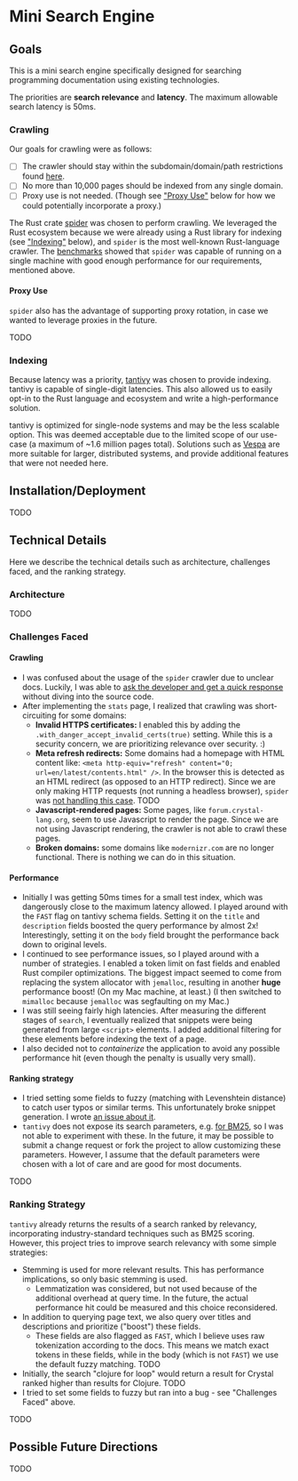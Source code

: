 # Mini Search Engine

## Goals

This is a mini search engine specifically designed for searching programming
documentation using existing technologies.

The priorities are **search relevance** and **latency**. The maximum allowable
search latency is 50ms.

### Crawling

Our goals for crawling were as follows:

- [ ] The crawler should stay within the subdomain/domain/path restrictions
      found [here](./domains).
- [ ] No more than 10,000 pages should be indexed from any single domain.
- [ ] Proxy use is not needed. (Though see ["Proxy Use"](#proxy-use) below for
      how we could potentially incorporate a proxy.)

The Rust crate [spider](https://github.com/spider-rs/spider) was chosen to
perform crawling. We leveraged the Rust ecosystem because we were already using
a Rust library for indexing (see ["Indexing"](#indexing) below), and `spider` is
the most well-known Rust-language crawler. The
[benchmarks](https://github.com/spider-rs/spider/blob/main/benches/BENCHMARKS.md)
showed that `spider` was capable of running on a single machine with good
enough performance for our requirements, mentioned above.

#### Proxy Use

`spider` also has the advantage of supporting proxy rotation, in case we wanted
to leverage proxies in the future.

TODO

### Indexing

Because latency was a priority,
[tantivy](https://github.com/quickwit-oss/tantivy) was chosen to provide
indexing. tantivy is capable of single-digit latencies. This also allowed us to
easily opt-in to the Rust language and ecosystem and write a high-performance
solution.

tantivy is optimized for single-node systems and may be the less scalable
option. This was deemed acceptable due to the limited scope of our use-case (a
maximum of ~1.6 million pages total). Solutions such as
[Vespa](https://github.com/vespa-engine/vespa) are more suitable for larger,
distributed systems, and provide additional features that were not needed here.

## Installation/Deployment

TODO

## Technical Details

Here we describe the technical details such as architecture, challenges faced,
and the ranking strategy.

### Architecture

TODO

### Challenges Faced

#### Crawling

- I was confused about the usage of the `spider` crawler due to unclear docs.
  Luckily, I was able to [ask the developer and get a quick
  response](https://github.com/spider-rs/spider/issues/253) without diving
  into the source code.
- After implementing the `stats` page, I realized that crawling was
  short-circuiting for some domains:
  - **Invalid HTTPS certificates:** I enabled this by adding the
    `.with_danger_accept_invalid_certs(true)` setting. While this is a
    security concern, we are prioritizing relevance over security. :)
  - **Meta refresh redirects:** Some domains had a homepage with HTML content
    like: `<meta http-equiv="refresh" content="0; url=en/latest/contents.html"
    />`. In the browser this is detected as an HTML redirect (as opposed to an
    HTTP redirect). Since we are only making HTTP requests (not running a
    headless browser), `spider` was [not handling this
    case](https://github.com/spider-rs/spider/issues/255). TODO
  - **Javascript-rendered pages:** Some pages, like `forum.crystal-lang.org`,
    seem to use Javascript to render the page. Since we are not using
    Javascript rendering, the crawler is not able to crawl these pages.
  - **Broken domains:** some domains like `modernizr.com` are no longer
    functional. There is nothing we can do in this situation.

#### Performance

- Initially I was getting 50ms times for a small test index, which was
  dangerously close to the maximum latency allowed. I played around with the
  `FAST` flag on tantivy schema fields. Setting it on the `title` and
  `description` fields boosted the query performance by almost 2x!
  Interestingly, setting it on the `body` field brought the performance back
  down to original levels.
- I continued to see performance issues, so I played around with a number of
  strategies. I enabled a token limit on fast fields and enabled Rust compiler
  optimizations. The biggest impact seemed to come from replacing the system
  allocator with `jemalloc`, resulting in another **huge** performance boost!
  (On my Mac machine, at least.) (I then switched to `mimalloc` because
  `jemalloc` was segfaulting on my Mac.)
- I was still seeing fairly high latencies. After measuring the different
  stages of `search`, I eventually realized that snippets were being generated
  from large `<script>` elements. I added additional filtering for these
  elements before indexing the text of a page.
- I also decided not to *containerize* the application to avoid any possible
  performance hit (even though the penalty is usually very small).

#### Ranking strategy

- I tried setting some fields to fuzzy (matching with Levenshtein distance) to
  catch user typos or similar terms. This unfortunately broke snippet
  generation. I wrote [an issue about
  it](https://github.com/quickwit-oss/tantivy/issues/2576).
- `tantivy` does not expose its search parameters, e.g. [for
  BM25](https://github.com/quickwit-oss/tantivy/issues/2195), so I was not able
  to experiment with these. In the future, it may be possible to submit a change
  request or fork the project to allow customizing these parameters. However, I
  assume that the default parameters were chosen with a lot of care and are good
  for most documents.

TODO

### Ranking Strategy

`tantivy` already returns the results of a search ranked by relevancy,
incorporating industry-standard techniques such as BM25 scoring. However, this
project tries to improve search relevancy with some simple strategies:

- Stemming is used for more relevant results. This has performance implications,
  so only basic stemming is used.
  - Lemmatization was considered, but not used because of the additional
    overhead at query time. In the future, the actual performance hit could be
    measured and this choice reconsidered.
- In addition to querying page text, we also query over titles and descriptions
  and prioritize ("boost") these fields.
  - These fields are also flagged as `FAST`, which I believe uses raw
    tokenization according to the docs. This means we match exact tokens in
    these fields, while in the body (which is not `FAST`) we use the default
    fuzzy matching. TODO
- Initially, the search "clojure for loop" would return a result for Crystal
  ranked higher than results for Clojure. TODO
- I tried to set some fields to fuzzy but ran into a bug - see "Challenges
  Faced" above.

TODO


## Possible Future Directions

TODO
